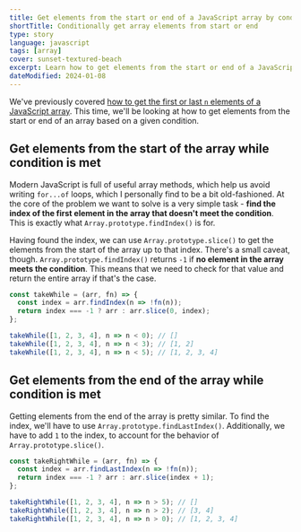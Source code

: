 ```yaml
---
title: Get elements from the start or end of a JavaScript array by condition
shortTitle: Conditionally get array elements from start or end
type: story
language: javascript
tags: [array]
cover: sunset-textured-beach
excerpt: Learn how to get elements from the start or end of a JavaScript array by condition, using `Array.prototype.slice()`.
dateModified: 2024-01-08
---
```


We've previously covered [how to get the first or last `n` elements of a JavaScript array](/js/s/take-n-elements-from-array-start-or-end). This time, we'll be looking at how to get elements from the start or end of an array based on a given condition.

## Get elements from the start of the array while condition is met

Modern JavaScript is full of useful array methods, which help us avoid writing `for...of` loops, which I personally find to be a bit old-fashioned. At the core of the problem we want to solve is a very simple task - **find the index of the first element in the array that doesn't meet the condition**. This is exactly what `Array.prototype.findIndex()` is for.

Having found the index, we can use `Array.prototype.slice()` to get the elements from the start of the array up to that index. There's a small caveat, though. `Array.prototype.findIndex()` returns `-1` if **no element in the array meets the condition**. This means that we need to check for that value and return the entire array if that's the case.

```js
const takeWhile = (arr, fn) => {
  const index = arr.findIndex(n => !fn(n));
  return index === -1 ? arr : arr.slice(0, index);
};

takeWhile([1, 2, 3, 4], n => n < 0); // []
takeWhile([1, 2, 3, 4], n => n < 3); // [1, 2]
takeWhile([1, 2, 3, 4], n => n < 5); // [1, 2, 3, 4]
```

## Get elements from the end of the array while condition is met

Getting elements from the end of the array is pretty similar. To find the index, we'll have to use `Array.prototype.findLastIndex()`. Additionally, we have to add `1` to the index, to account for the behavior of `Array.prototype.slice()`.

```js
const takeRightWhile = (arr, fn) => {
  const index = arr.findLastIndex(n => !fn(n));
  return index === -1 ? arr : arr.slice(index + 1);
};

takeRightWhile([1, 2, 3, 4], n => n > 5); // []
takeRightWhile([1, 2, 3, 4], n => n > 2); // [3, 4]
takeRightWhile([1, 2, 3, 4], n => n > 0); // [1, 2, 3, 4]
```
